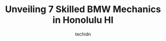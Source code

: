 ---
layout: ampstory
image: https://images.unsplash.com/photo-1555428691-388bb2e62bbb?ixlib=rb-4.0.3&ixid=MnwxMjA3fDB8MHxwaG90by1wYWdlfHx8fGVufDB8fHx8&auto=format&fit=crop&w=640&h=853&q=80
author: techidn
featured: false
description: Looking for reliable and skilled BMW Mechanic in Honolulu HI, USA? Your search ends here with the 7 best BMW Mechanic in town. With their expertise and commitment to delivering exceptional s
title: Unveiling 7 Skilled BMW Mechanics in Honolulu HI
cover:
   title: Unveiling 7 Skilled BMW Mechanics in Honolulu HI
   subtitle: Rickpate
   background: https://images.unsplash.com/photo-1555428691-388bb2e62bbb?ixlib=rb-4.0.3&ixid=MnwxMjA3fDB8MHxwaG90by1wYWdlfHx8fGVufDB8fHx8&auto=format&fit=crop&w=640&h=853&q=80

pages: 
 - layout: thirds
   top: <h1>#1 Mercedes-Benz of Honolulu Service Center</h1>
   bottom: "<p>Ive only used this location a few times, and the latest visit was probably the worst service I ever had on any vehicle Ive owned. I picked up my 2007 C230 (with fewer t</p>"
   background: https://www.knot35.com/toplist/wp-content/uploads/2023/06/best-bmw-mechanic-1-in-honolulu-hi-1685838135.jpeg
   backgroundblur: true
 - layout: thirds
   top: <h1>#2 Wrench Werks</h1>
   bottom: "<p>2017 Homerule St, Honolulu, HI 96819, United States</p>"
   background: https://www.knot35.com/toplist/wp-content/uploads/2023/06/best-bmw-mechanic-2-in-honolulu-hi-1685838135.jpeg
   cta:
      link: https://www.knot35.com/toplist/unveiling-7-skilled-bmw-mechanics-in-honolulu-hi/
      text: Unveiling 7 Skilled BMW Mechanics in Honolulu HI
 - layout: thirds
   top: <h1>#3 Chungs Alignment & Auto Services</h1>
   bottom: "<p>1015 Dillingham Blvd #101, Honolulu, HI 96817, United States</p>"
   background: https://www.knot35.com/toplist/wp-content/uploads/2023/06/best-bmw-mechanic-3-in-honolulu-hi-1685838136.jpeg
   cta:
      link: https://www.knot35.com/toplist/unveiling-7-skilled-bmw-mechanics-in-honolulu-hi/
      text: Unveiling 7 Skilled BMW Mechanics in Honolulu HI
 - layout: thirds
   top: <h1>#4 Mobotech All Auto Service</h1>
   bottom: "<p>2013 Wilcox Ln, Honolulu, HI 96819, United States</p>"
   background: https://images.unsplash.com/photo-1618556658017-fd9c732d1360?ixlib=rb-4.0.3&ixid=MnwxMjA3fDB8MHxwaG90by1wYWdlfHx8fGVufDB8fHx8&auto=format&fit=crop&w=640&h=853&q=80
   cta:
      link: https://www.knot35.com/toplist/unveiling-7-skilled-bmw-mechanics-in-honolulu-hi/
      text: Unveiling 7 Skilled BMW Mechanics in Honolulu HI
 - layout: thirds
   top: <h1>#5 Neue Auto LLC</h1>
   bottom: "<p>2847 Awaawaloa St C, Honolulu, HI 96819, United States</p>"
   background: https://images.unsplash.com/photo-1564951434112-64d74cc2a2d7?ixlib=rb-4.0.3&ixid=MnwxMjA3fDB8MHxwaG90by1wYWdlfHx8fGVufDB8fHx8&auto=format&fit=crop&w=640&h=853&q=80
   cta:
      link: https://www.knot35.com/toplist/unveiling-7-skilled-bmw-mechanics-in-honolulu-hi/
      text: Unveiling 7 Skilled BMW Mechanics in Honolulu HI
 - layout: thirds
   top: <h1>#6 Bavarian Motor Experts</h1>
   bottom: "<p>757 Kawaiahao St, Honolulu, HI 96813, United States</p>"
   background: https://images.unsplash.com/photo-1534312527009-56c7016453e6?ixlib=rb-4.0.3&ixid=MnwxMjA3fDB8MHxwaG90by1wYWdlfHx8fGVufDB8fHx8&auto=format&fit=crop&w=640&h=853&q=80
   cta:
      link: https://www.knot35.com/toplist/unveiling-7-skilled-bmw-mechanics-in-honolulu-hi/
      text: Unveiling 7 Skilled BMW Mechanics in Honolulu HI
 - layout: thirds
   top: <h1>#7 A & A Motor Werkes</h1>
   bottom: "<p>501 Sumner St #601, Honolulu, HI 96817, United States</p>"
   background: https://images.unsplash.com/photo-1599422314077-f4dfdaa4cd09?ixlib=rb-4.0.3&ixid=MnwxMjA3fDB8MHxwaG90by1wYWdlfHx8fGVufDB8fHx8&auto=format&fit=crop&w=640&h=853&q=80
   cta:
      link: https://www.knot35.com/toplist/unveiling-7-skilled-bmw-mechanics-in-honolulu-hi/
      text: Unveiling 7 Skilled BMW Mechanics in Honolulu HI
 - layout: thirds
   middle: Continue reading...
   background: https://images.unsplash.com/photo-1509114397022-ed747cca3f65?ixlib=rb-4.0.3&ixid=MnwxMjA3fDB8MHxwaG90by1wYWdlfHx8fGVufDB8fHx8&auto=format&fit=crop&w=640&h=853&q=80
   cta:
      link: https://www.knot35.com/toplist/unveiling-7-skilled-bmw-mechanics-in-honolulu-hi/
      text: Unveiling 7 Skilled BMW Mechanics in Honolulu HI
      
---